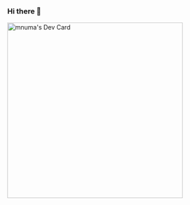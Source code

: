 ### Hi there 👋

<!--
**mnuma/mnuma** is a ✨ _special_ ✨ repository because its `README.md` (this file) appears on your GitHub profile.

Here are some ideas to get you started:

- 🔭 I’m currently working on ...
- 🌱 I’m currently learning ...
- 👯 I’m looking to collaborate on ...
- 🤔 I’m looking for help with ...
- 💬 Ask me about ...
- 📫 How to reach me: ...
- 😄 Pronouns: ...
- ⚡ Fun fact: ...
-->

<a href="https://app.daily.dev/mnuma"><img src="https://api.daily.dev/devcards/f8cbb4601fe24e2a8ed2ad2512c4171d.png?r=6zu" width="400" alt="mnuma's Dev Card"/></a>
